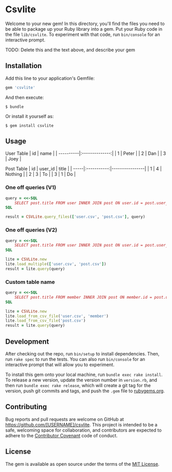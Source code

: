 # Csvlite

Welcome to your new gem! In this directory, you'll find the files you need to be able to package up your Ruby library into a gem. Put your Ruby code in the file `lib/csvlite`. To experiment with that code, run `bin/console` for an interactive prompt.

TODO: Delete this and the text above, and describe your gem

## Installation

Add this line to your application's Gemfile:

```ruby
gem 'csvlite'
```

And then execute:

    $ bundle

Or install it yourself as:

    $ gem install csvlite

## Usage

User Table
| id        | name           |
| ----------|:--------------:|
| 1         | Peter          |
| 2         | Dan            |
| 3         | Joey           |

Post Table
| id   | user_id     | title           |
| -----|:-----------:|----------------|
| 1    |   4  | Nothing          |
| 2    |   3  | To            |
| 3    |   1  | Do           |


### One off queries (V1)
```ruby
query = <<-SQL
    SELECT post.title FROM user INNER JOIN post ON user.id = post.user_id WHERE user.name = 'Peter'
SQL

result = CSVLite.query_files(['user.csv', 'post.csv'], query)
```

### One off queries (V2)
```ruby
query = <<-SQL
    SELECT post.title FROM user INNER JOIN post ON user.id = post.user_id WHERE user.name = 'Peter'
SQL

lite = CSVLite.new
lite.load_multiple(['user.csv', 'post.csv'])
result = lite.query(query)
```

### Custom table name
```ruby
query = <<-SQL
    SELECT post.title FROM member INNER JOIN post ON member.id = post.user_id WHERE member.name = 'Peter'
SQL

lite = CSVLite.new
lite.load_from_csv_file('user.csv', 'member')
lite.load_from_csv_file('post.csv')
result = lite.query(query)
```

## Development

After checking out the repo, run `bin/setup` to install dependencies. Then, run `rake spec` to run the tests. You can also run `bin/console` for an interactive prompt that will allow you to experiment.

To install this gem onto your local machine, run `bundle exec rake install`. To release a new version, update the version number in `version.rb`, and then run `bundle exec rake release`, which will create a git tag for the version, push git commits and tags, and push the `.gem` file to [rubygems.org](https://rubygems.org).

## Contributing

Bug reports and pull requests are welcome on GitHub at https://github.com/[USERNAME]/csvlite. This project is intended to be a safe, welcoming space for collaboration, and contributors are expected to adhere to the [Contributor Covenant](http://contributor-covenant.org) code of conduct.


## License

The gem is available as open source under the terms of the [MIT License](http://opensource.org/licenses/MIT).


